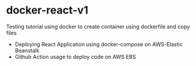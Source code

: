 # docker-react-v1

Testing tutorial using docker to create container using dockerfile and copy files
- Deploying React Application using docker-compose on AWS-Elastic Beanstalk
- Github Action usage to deploy code on AWS EBS
